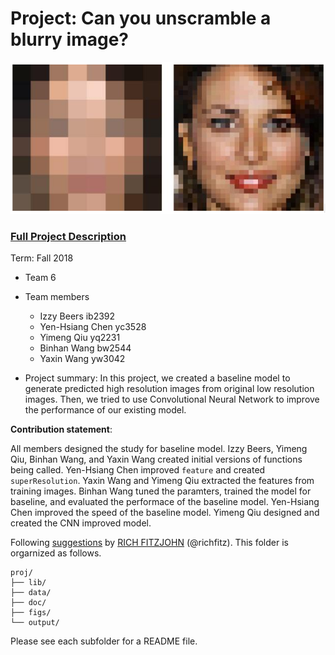 # Project: Can you unscramble a blurry image? 
![image](figs/example.png)

### [Full Project Description](doc/project3_desc.md)

Term: Fall 2018

+ Team 6
+ Team members
	+ Izzy Beers ib2392
	+ Yen-Hsiang Chen yc3528
	+ Yimeng Qiu yq2231
	+ Binhan Wang bw2544
	+ Yaxin Wang yw3042

+ Project summary: In this project, we created a baseline model to generate predicted high resolution images from original low resolution images. Then, we tried to use Convolutional Neural Network to improve the performance of our existing model.
	
**Contribution statement**:

All members designed the study for baseline model. Izzy Beers, Yimeng Qiu, Binhan Wang, and Yaxin Wang created initial versions of functions being called. Yen-Hsiang Chen improved `feature` and created `superResolution`. Yaxin Wang and Yimeng Qiu extracted the features from training images. Binhan Wang tuned the paramters, trained the model for baseline, and evaluated the performace of the baseline model. Yen-Hsiang Chen improved the speed of the baseline model. Yimeng Qiu designed and created the CNN improved model.

Following [suggestions](http://nicercode.github.io/blog/2013-04-05-projects/) by [RICH FITZJOHN](http://nicercode.github.io/about/#Team) (@richfitz). This folder is orgarnized as follows.

```
proj/
├── lib/
├── data/
├── doc/
├── figs/
└── output/
```

Please see each subfolder for a README file.
